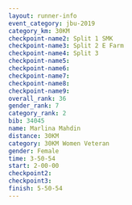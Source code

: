 ```yaml
---
layout: runner-info 
event_category: jbu-2019 
category_km: 30KM 
checkpoint-name2: Split 1 SMK 
checkpoint-name3: Split 2 E Farm 
checkpoint-name4: Split 3 
checkpoint-name5: 
checkpoint-name6: 
checkpoint-name7: 
checkpoint-name8: 
checkpoint-name9: 
overall_rank: 36
gender_rank: 7
category_rank: 2
bib: 34045
name: Marlina Mahdin
distance: 30KM
category: 30KM Women Veteran
gender: Female
time: 3-50-54
start: 2-00-00
checkpoint2: 
checkpoint3: 
finish: 5-50-54
---
```

